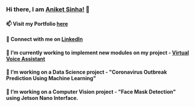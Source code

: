### Hi there, I am <a href =  "aniketsinha06.github.io">Aniket Sinha!</a> 👋
#### 📫 Visit my Portfolio <a href =  "https://aniketsinha06.github.io/voice_assistant.html">here</a>
#### 💬 Connect with me on <a href =  "https://www.linkedin.com/in/aniket-sinha">LinkedIn</a>
#### 🔭 I’m currently working to implement new modules on my project - <a href =  "https://aniketsinha06.github.io/voice_assistant.html">Virtual Voice Assistant</a>
#### 🌱 I’m working on a Data Science project - "Coronavirus Outbreak Prediction Using Machine Learning"
#### 🌱 I’m working on a Computer Vision project -  "Face Mask Detection" using Jetson Nano Interface.


<!--
**aniketsinha06/aniketsinha06** is a ✨ _special_ ✨ repository because its `README.md` (this file) appears on your GitHub profile.

Here are some ideas to get you started:

- 🔭 I’m currently working on project - Virtual Voice Assistant
- 🌱 I’m currently learning Data Science
- 💬 Ask me about my work
- 📫 How to reach me: <a href =  "aniketsinha06.github.io">Click Here</a>
- 😄 Pronouns: He/Him
- ⚡ Fun fact: 
-->
